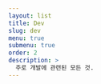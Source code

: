 ```yaml
---
layout: list
title: Dev
slug: dev
menu: true
submenu: true
order: 2
description: >
  주로 개발에 관련된 모든 것.  
---
```

